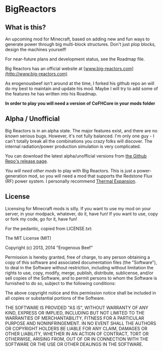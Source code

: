 BigReactors
===========

What is this?
-------------

An upcoming mod for Minecraft, based on adding new and fun ways to generate power through big multi-block structures. Don't just plop blocks, design the machines yourself!

For near-future plans and development status, see the Roadmap file.

Big Reactors has an official website at [www.big-reactors.com](http://www.big-reactors.com)

As erogenousbeef isn't around at the time, I forked his github repo an will do my best to maintain and update his mod.
Maybe I will try to add some of the features he has written into his Roadmap.

**In order to play you will need a version of CoFHCore in your mods folder**

Alpha / Unofficial
--------

Big Reactors is in an alpha state. The major features exist, and there are no _known_ serious bugs. However, it's not fully balanced. I'm only one guy - I can't totally break all the combinations you crazy folks will discover. The internal radiation/power production simulation is very complicated.

You can download the latest alpha/unofficial versions from [the Github Repo's release page](https://github.com/CyberdyneCC/BigReactors/releases).

_You will need other mods_ to play with Big Reactors. This is just a power-generation mod, so you will need a mod that supports the Redstone Flux (RF) power system. I personally recommend [Thermal Expansion](http://teamcofh.com/thermal-expansion).

License
-------

Licensing for Minecraft mods is silly. If you want to use my mod on your server, in your modpack, whatever, do it, have fun! If you want to use, copy or fork my code, go for it, have fun!

For the pedantic, copied from LICENSE.txt:

The MIT License (MIT)

Copyright (c) 2013, 2014 "Erogenous Beef"

Permission is hereby granted, free of charge, to any person obtaining a copy
of this software and associated documentation files (the "Software"), to deal
in the Software without restriction, including without limitation the rights
to use, copy, modify, merge, publish, distribute, sublicense, and/or sell
copies of the Software, and to permit persons to whom the Software is
furnished to do so, subject to the following conditions:

The above copyright notice and this permission notice shall be included in
all copies or substantial portions of the Software.

THE SOFTWARE IS PROVIDED "AS IS", WITHOUT WARRANTY OF ANY KIND, EXPRESS OR
IMPLIED, INCLUDING BUT NOT LIMITED TO THE WARRANTIES OF MERCHANTABILITY,
FITNESS FOR A PARTICULAR PURPOSE AND NONINFRINGEMENT. IN NO EVENT SHALL THE
AUTHORS OR COPYRIGHT HOLDERS BE LIABLE FOR ANY CLAIM, DAMAGES OR OTHER
LIABILITY, WHETHER IN AN ACTION OF CONTRACT, TORT OR OTHERWISE, ARISING FROM,
OUT OF OR IN CONNECTION WITH THE SOFTWARE OR THE USE OR OTHER DEALINGS IN
THE SOFTWARE.

